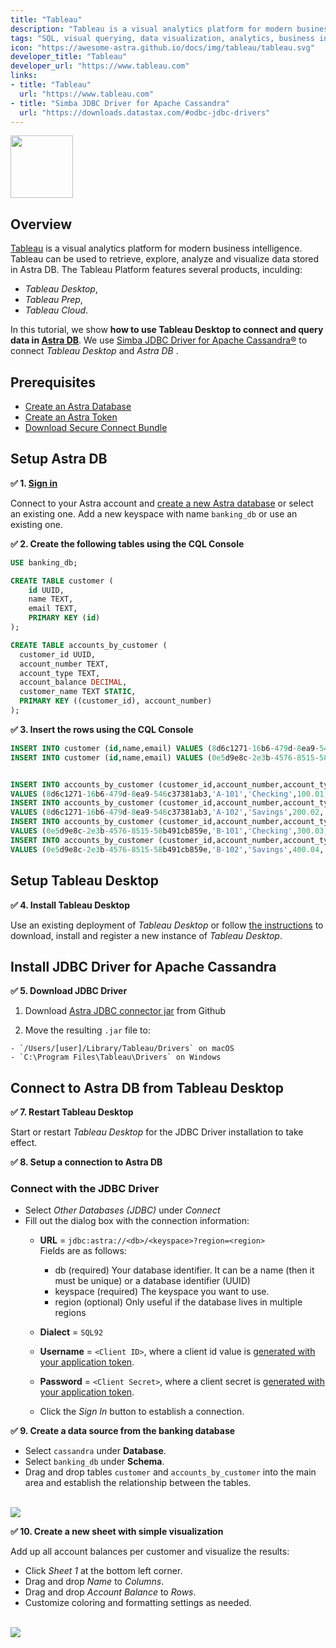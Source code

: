 ```yaml
---
title: "Tableau"
description: "Tableau is a visual analytics platform for modern business intelligence. Tableau can be used to retrieve, explore, analyze and visualize data stored in Astra DB."
tags: "SQL, visual querying, data visualization, analytics, business intelligence"
icon: "https://awesome-astra.github.io/docs/img/tableau/tableau.svg"
developer_title: "Tableau"
developer_url: "https://www.tableau.com"
links:
- title: "Tableau"
  url: "https://www.tableau.com"
- title: "Simba JDBC Driver for Apache Cassandra"
  url: "https://downloads.datastax.com/#odbc-jdbc-drivers"
---
```


<img src="https://awesome-astra.github.io/docs/img/tableau/logo-tableau.svg" height="100px" />

## Overview

[Tableau](https://www.tableau.com) is a visual analytics platform for modern business intelligence. Tableau can be used to retrieve, explore, analyze and visualize data stored in Astra DB. The Tableau Platform features several products, inculding:

- _Tableau Desktop_,
- _Tableau Prep_,
- _Tableau Cloud_.

In this tutorial, we show **how to use Tableau Desktop to connect and query data in [Astra DB](http://astra.datastax.com)**.
We use [Simba JDBC Driver for Apache Cassandra®](https://downloads.datastax.com/#odbc-jdbc-drivers) to connect _Tableau Desktop_ and _Astra DB_ .

## Prerequisites

- [Create an Astra Database](https://awesome-astra.github.io/docs/pages/astra/create-instance/)
- [Create an Astra Token](https://awesome-astra.github.io/docs/pages/astra/create-token/)
- [Download Secure Connect Bundle](https://awesome-astra.github.io/docs/pages/astra/download-scb/)

## Setup Astra DB

**<span class="nosurface" markdown="1">✅ </span>1. [Sign in](https://astra.datastax.com/)**

Connect to your Astra account and [create a new Astra database](https://awesome-astra.github.io/docs/pages/astra/create-instance/) or select an existing one. Add a new keyspace with name `banking_db` or use an existing one.

**<span class="nosurface" markdown="1">✅ </span>2. Create the following tables using the CQL Console**

```sql
USE banking_db;
```

```sql
CREATE TABLE customer (
    id UUID,
    name TEXT,
    email TEXT,
    PRIMARY KEY (id)
);

CREATE TABLE accounts_by_customer (
  customer_id UUID,
  account_number TEXT,
  account_type TEXT,
  account_balance DECIMAL,
  customer_name TEXT STATIC,
  PRIMARY KEY ((customer_id), account_number)
);
```

**<span class="nosurface" markdown="1">✅ </span>3. Insert the rows using the CQL Console**

```sql
INSERT INTO customer (id,name,email) VALUES (8d6c1271-16b6-479d-8ea9-546c37381ab3,'Alice','alice@example.org');
INSERT INTO customer (id,name,email) VALUES (0e5d9e8c-2e3b-4576-8515-58b491cb859e,'Bob','bob@example.org');


INSERT INTO accounts_by_customer (customer_id,account_number,account_type,account_balance,customer_name)
VALUES (8d6c1271-16b6-479d-8ea9-546c37381ab3,'A-101','Checking',100.01,'Alice');
INSERT INTO accounts_by_customer (customer_id,account_number,account_type,account_balance,customer_name)
VALUES (8d6c1271-16b6-479d-8ea9-546c37381ab3,'A-102','Savings',200.02,'Alice');
INSERT INTO accounts_by_customer (customer_id,account_number,account_type,account_balance,customer_name)
VALUES (0e5d9e8c-2e3b-4576-8515-58b491cb859e,'B-101','Checking',300.03,'Bob');
INSERT INTO accounts_by_customer (customer_id,account_number,account_type,account_balance,customer_name)
VALUES (0e5d9e8c-2e3b-4576-8515-58b491cb859e,'B-102','Savings',400.04,'Bob');
```

## Setup Tableau Desktop

**<span class="nosurface" markdown="1">✅ </span>4. Install Tableau Desktop**

Use an existing deployment of _Tableau Desktop_ or follow [the instructions](https://www.tableau.com/products/desktop) to download, install and register a new instance of _Tableau Desktop_.

## Install JDBC Driver for Apache Cassandra

**<span class="nosurface" markdown="1">✅ </span>5. Download JDBC Driver**

  1. Download [Astra JDBC connector jar](https://github.com/DataStax-Examples/astra-jdbc-connector/releases/download/5.0/astra-jdbc-connector-5.0.jar)  from Github

  2. Move the resulting `.jar` file to:

    - `/Users/[user]/Library/Tableau/Drivers` on macOS
    - `C:\Program Files\Tableau\Drivers` on Windows

## Connect to Astra DB from Tableau Desktop

**<span class="nosurface" markdown="1">✅ </span>7. Restart Tableau Desktop**

Start or restart _Tableau Desktop_ for the JDBC Driver installation to take effect.

**<span class="nosurface" markdown="1">✅ </span>8. Setup a connection to Astra DB**


### Connect with the JDBC Driver

  - Select _Other Databases (JDBC)_ under _Connect_
  - Fill out the dialog box with the connection information:
    - **URL** = `jdbc:astra://<db>/<keyspace>?region=<region>`  
    Fields are as follows:

        - db (required) Your database identifier.  It can be a name (then it must be unique) or a database identifier (UUID)
        - keyspace (required) The keyspace you want to use.
        - region (optional) Only useful if the database lives in multiple regions

    - **Dialect** = `SQL92`
    - **Username** = `<Client ID>`, where a client id value is [generated with your application token](https://awesome-astra.github.io/docs/pages/astra/create-token/).
    - **Password** = `<Client Secret>`, where a client secret is [generated with your application token](https://awesome-astra.github.io/docs/pages/astra/create-token/). 

    - Click the _Sign In_ button to establish a connection.

**<span class="nosurface" markdown="1">✅ </span>9. Create a data source from the banking database**

- Select `cassandra` under **Database**.
- Select `banking_db` under **Schema**.
- Drag and drop tables `customer` and `accounts_by_customer` into the main area and establish the relationship between the tables.

<br/><img src="https://awesome-astra.github.io/docs/img/tableau/data-source.png" /><br/>


**<span class="nosurface" markdown="1">✅ </span>10. Create a new sheet with simple visualization**

Add up all account balances per customer and visualize the results: 

- Click _Sheet 1_ at the bottom left corner.
- Drag and drop _Name_ to _Columns_.
- Drag and drop _Account Balance_ to _Rows_.
- Customize coloring and formatting settings as needed. 

<br/><img src="https://awesome-astra.github.io/docs/img/tableau/tableau-visualization.png" /><br/>


